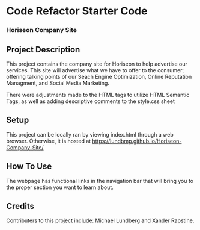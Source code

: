 # Code Refactor Starter Code
### Horiseon Company Site

## Project Description

This project contains the company site for Horiseon to help advertise our services. 
This site will advertise what we have to offer to the consumer; offering talking points of our Seach Engine Optimization, Online Reputation Managment, and Social Media Marketing.

There were adjustments made to the HTML tags to utilize HTML Semantic Tags, as well as adding descriptive comments to the style.css sheet

## Setup
This project can be locally ran by viewing index.html through a web browser. Otherwise, it is hosted at https://lundbmp.github.io/Horiseon-Company-Site/

## How To Use
The webpage has functional links in the navigation bar that will bring you to the proper section you want to learn about.

## Credits
Contributers to this project include: Michael Lundberg and Xander Rapstine.